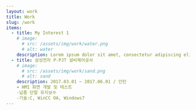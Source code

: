 ```yaml
---
layout: work
title: Work
slug: /work
items:
  - title: My Interest 1
    # image:
      # src: /assets/img/work/water.png
      # alt: water
    description: Lorem ipsum dolor sit amet, consectetur adipiscing elit, sed do eiusmod tempor incididunt ut labore et dolore magna aliqua. Ut enim ad minim veniam, quis nostrud exercitation ullamco laboris nisi ut aliquip ex ea commodo consequat.
  - title: 삼성전자 P-PJT 설비제어공사
    # image:
      # src: /assets/img/work/sand.png
      # alt: sand
    description: 2017.03.01 ~ 2017.06.01 / 인턴
    - HMI 화면 개발 및 테스트
    -납품 단말 유지보수
    -기술:C, WinCC OA, Windows7
---
```

<br />
<br />
